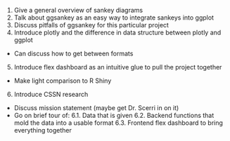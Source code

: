 1. Give a general overview of sankey diagrams
2. Talk about ggsankey as an easy way to integrate sankeys into ggplot
3. Discuss pitfalls of ggsankey for this particular project
4. Introduce plotly and the difference in data structure between plotly and ggplot
- Can discuss how to get between formats
5. Introduce flex dashboard as an intuitive glue to pull the project together
- Make light comparison to R Shiny
6. Introduce CSSN research
- Discuss mission statement (maybe get Dr. Scerri in on it)
- Go on brief tour of:
6.1. Data that is given
6.2. Backend functions that mold the data into a usable format
6.3. Frontend flex dashboard to bring everything together
